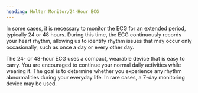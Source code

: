 ```yaml
---
heading: Holter Monitor/24-Hour ECG
---
```


In some cases, it is necessary to monitor the ECG for an extended period, typically 24 or 48 hours.
During this time, the ECG continuously records your heart rhythm, allowing us to identify rhythm issues that may occur only occasionally, such as once a day or every other day.

The 24- or 48-hour ECG uses a compact, wearable device that is easy to carry.
You are encouraged to continue your normal daily activities while wearing it.
The goal is to determine whether you experience any rhythm abnormalities during your everyday life.
In rare cases, a 7-day monitoring device may be used.
